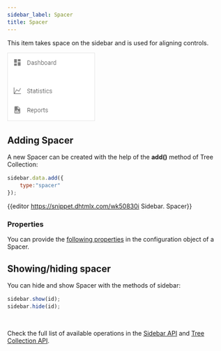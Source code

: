 ```yaml
---
sidebar_label: Spacer
title: Spacer
---          
```



This item takes space on the sidebar and is used for aligning controls.

![](../assets/sidebar/spacer.png)

## Adding Spacer

A new Spacer can be created with the help of the **add()** method of Tree Collection:

~~~js
sidebar.data.add({
	type:"spacer"
});
~~~

{{editor	https://snippet.dhtmlx.com/wk50830i	Sidebar. Spacer}}

### Properties

You can provide the [following properties](sidebar/api/api_spacer_properties.md) in the configuration object of a Spacer.


## Showing/hiding spacer

You can hide and show Spacer with the methods of sidebar:

~~~js
sidebar.show(id);
sidebar.hide(id);
~~~

<br/>

Check the full list of available operations in the [Sidebar API](sidebar/api/refs/sidebar.md) and [Tree Collection API](tree_collection/api/refs/treecollection.md).


